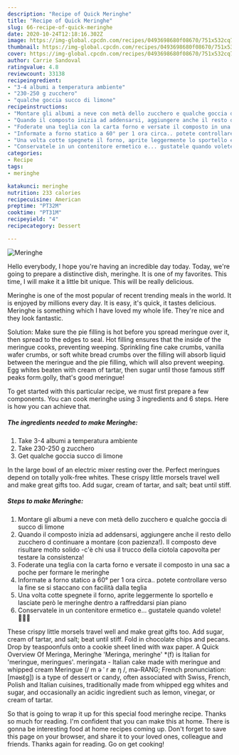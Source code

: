 ```yaml
---
description: "Recipe of Quick Meringhe"
title: "Recipe of Quick Meringhe"
slug: 66-recipe-of-quick-meringhe
date: 2020-10-24T12:18:16.302Z
image: https://img-global.cpcdn.com/recipes/0493698680f08670/751x532cq70/meringhe-recipe-main-photo.jpg
thumbnail: https://img-global.cpcdn.com/recipes/0493698680f08670/751x532cq70/meringhe-recipe-main-photo.jpg
cover: https://img-global.cpcdn.com/recipes/0493698680f08670/751x532cq70/meringhe-recipe-main-photo.jpg
author: Carrie Sandoval
ratingvalue: 4.8
reviewcount: 33138
recipeingredient:
- "3-4 albumi a temperatura ambiente"
- "230-250 g zucchero"
- "qualche goccia succo di limone"
recipeinstructions:
- "Montare gli albumi a neve con metà dello zucchero e qualche goccia di succo di limone"
- "Quando il composto inizia ad addensarsi, aggiungere anche il resto dello zucchero d continuare a montare (con pazienza!). Il composto deve risultare molto solido -c&#39;è chi usa il trucco della ciotola capovolta per testare la consistenza!"
- "Foderate una teglia con la carta forno e versate il composto in una sac a poche per formare le meringhe"
- "Informate a forno statico a 60° per 1 ora circa.. potete controllare verso la fine se si staccano con facilità dalla teglia"
- "Una volta cotte spegnete il forno, aprite leggermente lo sportello e lasciate però le meringhe dentro a raffreddarsi pian piano"
- "Conservatele in un contenitore ermetico e... gustatele quando volete! 👩🏻‍🍳"
categories:
- Recipe
tags:
- meringhe

katakunci: meringhe 
nutrition: 233 calories
recipecuisine: American
preptime: "PT32M"
cooktime: "PT31M"
recipeyield: "4"
recipecategory: Dessert

---
```



![Meringhe](https://img-global.cpcdn.com/recipes/0493698680f08670/751x532cq70/meringhe-recipe-main-photo.jpg)

Hello everybody, I hope you're having an incredible day today. Today, we're going to prepare a distinctive dish, meringhe. It is one of my favorites. This time, I will make it a little bit unique. This will be really delicious.

Meringhe is one of the most popular of recent trending meals in the world. It is enjoyed by millions every day. It is easy, it's quick, it tastes delicious. Meringhe is something which I have loved my whole life. They're nice and they look fantastic.

Solution: Make sure the pie filling is hot before you spread meringue over it, then spread to the edges to seal. Hot filling ensures that the inside of the meringue cooks, preventing weeping. Sprinkling fine cake crumbs, vanilla wafer crumbs, or soft white bread crumbs over the filling will absorb liquid between the meringue and the pie filling, which will also prevent weeping. Egg whites beaten with cream of tartar, then sugar until those famous stiff peaks form.golly, that&#39;s good meringue!


To get started with this particular recipe, we must first prepare a few components. You can cook meringhe using 3 ingredients and 6 steps. Here is how you can achieve that.

<!--inarticleads1-->

##### The ingredients needed to make Meringhe:

1. Take 3-4 albumi a temperatura ambiente
1. Take 230-250 g zucchero
1. Get qualche goccia succo di limone


In the large bowl of an electric mixer resting over the. Perfect meringues depend on totally yolk-free whites. These crispy little morsels travel well and make great gifts too. Add sugar, cream of tartar, and salt; beat until stiff. 

<!--inarticleads2-->

##### Steps to make Meringhe:

1. Montare gli albumi a neve con metà dello zucchero e qualche goccia di succo di limone
1. Quando il composto inizia ad addensarsi, aggiungere anche il resto dello zucchero d continuare a montare (con pazienza!). Il composto deve risultare molto solido -c&#39;è chi usa il trucco della ciotola capovolta per testare la consistenza!
1. Foderate una teglia con la carta forno e versate il composto in una sac a poche per formare le meringhe
1. Informate a forno statico a 60° per 1 ora circa.. potete controllare verso la fine se si staccano con facilità dalla teglia
1. Una volta cotte spegnete il forno, aprite leggermente lo sportello e lasciate però le meringhe dentro a raffreddarsi pian piano
1. Conservatele in un contenitore ermetico e... gustatele quando volete! 👩🏻‍🍳


These crispy little morsels travel well and make great gifts too. Add sugar, cream of tartar, and salt; beat until stiff. Fold in chocolate chips and pecans. Drop by teaspoonfuls onto a cookie sheet lined with wax paper. A Quick Overview Of Meringa, Meringhe &#39;Meringa, meringhe&#39; *(f) is Italian for &#39;meringue, meringues&#39;. meringata - Italian cake made with meringue and whipped cream Meringue (/ m ə ˈ r æ ŋ /, mə-RANG; French pronunciation: [məʁɛ̃ɡ]) is a type of dessert or candy, often associated with Swiss, French, Polish and Italian cuisines, traditionally made from whipped egg whites and sugar, and occasionally an acidic ingredient such as lemon, vinegar, or cream of tartar. 

So that is going to wrap it up for this special food meringhe recipe. Thanks so much for reading. I'm confident that you can make this at home. There is gonna be interesting food at home recipes coming up. Don't forget to save this page on your browser, and share it to your loved ones, colleague and friends. Thanks again for reading. Go on get cooking!
